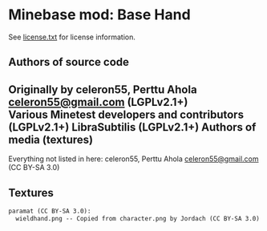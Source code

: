 Minebase mod: Base Hand
=======================
See [license.txt](./license.txt) for license information.

Authors of source code
----------------------
Originally by celeron55, Perttu Ahola <celeron55@gmail.com> (LGPLv2.1+)  
Various Minetest developers and contributors (LGPLv2.1+)
LibraSubtilis  (LGPLv2.1+)
Authors of media (textures)
---------------------------
Everything not listed in here:
celeron55, Perttu Ahola <celeron55@gmail.com> (CC BY-SA 3.0)


Textures
--------
```txt
paramat (CC BY-SA 3.0):
  wieldhand.png -- Copied from character.png by Jordach (CC BY-SA 3.0)
```
